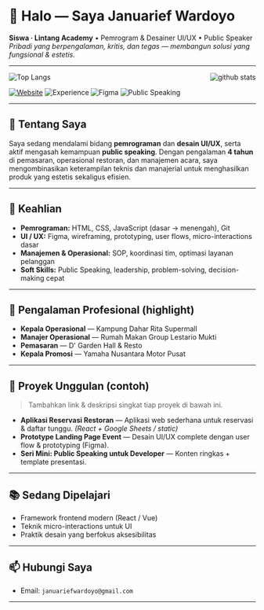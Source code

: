 

# 👋 Halo — Saya Januarief Wardoyo  
**Siswa · Lintang Academy** • Pemrogram & Desainer UI/UX • Public Speaker  
_Pribadi yang berpengalaman, kritis, dan tegas — membangun solusi yang fungsional & estetis._

---

<!-- BADGES -->
<img align="right" alt="github stats" src="https://github-readme-stats.vercel.app/api?username=januariefwardoyo&show_icons=true&theme=tokyonight&count_private=true" />

![Top Langs](https://github-readme-stats.vercel.app/api/top-langs/?username=januariefwardoyo&layout=compact&theme=tokyonight)

[![Website](https://img.shields.io/badge/Portfolio-Visit-brightgreen?style=for-the-badge&logo=google-chrome)](https://your-portfolio.example) 
![Experience](https://img.shields.io/badge/Experience-4%20Years-blue?style=for-the-badge) 
![Figma](https://img.shields.io/badge/Figma-UI%2FUX-black?style=for-the-badge&logo=figma) 
![Public Speaking](https://img.shields.io/badge/Public_Speaking-Confident-orange?style=for-the-badge)

---

## 🔎 Tentang Saya
Saya sedang mendalami bidang **pemrograman** dan **desain UI/UX**, serta aktif mengasah kemampuan **public speaking**. Dengan pengalaman **4 tahun** di pemasaran, operasional restoran, dan manajemen acara, saya mengombinasikan keterampilan teknis dan manajerial untuk menghasilkan produk yang estetis sekaligus efisien.

---

## 🧰 Keahlian
- **Pemrograman:** HTML, CSS, JavaScript (dasar → menengah), Git  
- **UI / UX:** Figma, wireframing, prototyping, user flows, micro-interactions dasar  
- **Manajemen & Operasional:** SOP, koordinasi tim, optimasi layanan pelanggan  
- **Soft Skills:** Public Speaking, leadership, problem-solving, decision-making cepat

---

## 💼 Pengalaman Profesional (highlight)
- **Kepala Operasional** — Kampung Dahar Rita Supermall  
- **Manajer Operasional** — Rumah Makan Group Lestario Mukti  
- **Pemasaran** — D' Garden Hall & Resto  
- **Kepala Promosi** — Yamaha Nusantara Motor Pusat 

---

## 🚀 Proyek Unggulan (contoh)
> Tambahkan link & deskripsi singkat tiap proyek di bawah ini.
- **Aplikasi Reservasi Restoran** — Aplikasi web sederhana untuk reservasi & daftar tunggu. *(React + Google Sheets / static)*  
- **Prototype Landing Page Event** — Desain UI/UX complete dengan user flow & prototyping (Figma).  
- **Seri Mini: Public Speaking untuk Developer** — Konten ringkas + template presentasi.

---

## 📚 Sedang Dipelajari
- Framework frontend modern (React / Vue)  
- Teknik micro-interactions untuk UI  
- Praktik desain yang berfokus aksesibilitas

---

## 📫 Hubungi Saya
- Email: `januariefwardoyo@gmail.com` 


---


